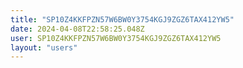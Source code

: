 ```yaml
---
title: "SP10Z4KKFPZN57W6BW0Y3754KGJ9ZGZ6TAX412YW5"
date: 2024-04-08T22:58:25.048Z
user: SP10Z4KKFPZN57W6BW0Y3754KGJ9ZGZ6TAX412YW5
layout: "users"
---
```

    